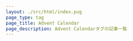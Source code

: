 ```yaml
---
layout: ./src/html/index.pug
page_type: tag
page_title: Advent Calendar
page_description: Advent Calendarタグの記事一覧
---
```


